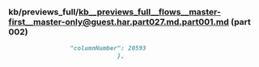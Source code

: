 ### kb/previews_full/kb__previews_full__flows__master-first__master-only@guest.har.part027.md.part001.md (part 002)

```md
                 "columnNumber": 20593
                              },
                     
```

```
